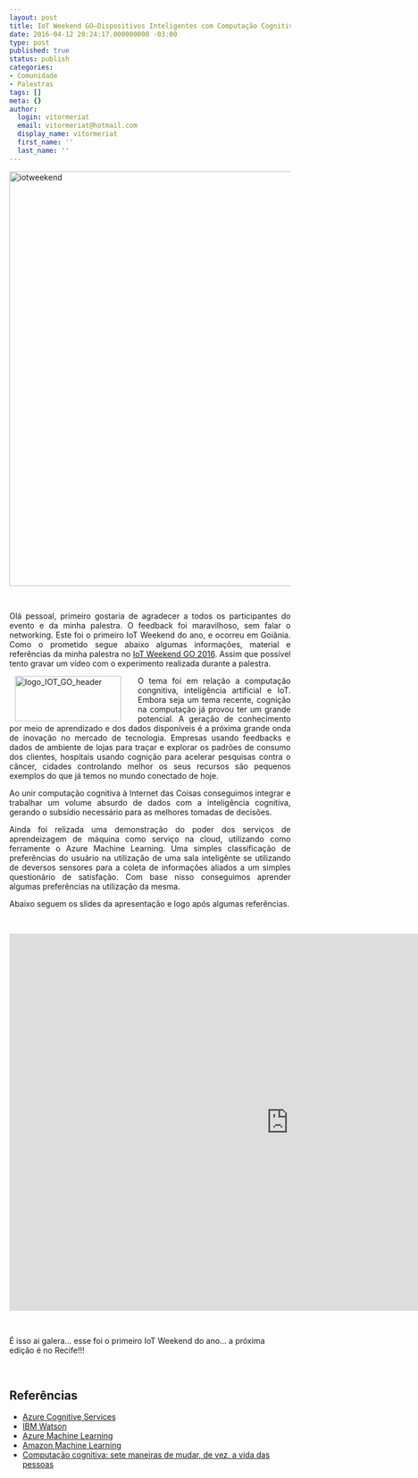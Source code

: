 ```yaml
---
layout: post
title: IoT Weekend GO–Dispositivos Inteligentes com Computação Cognitiva e IA
date: 2016-04-12 20:24:17.000000000 -03:00
type: post
published: true
status: publish
categories:
- Comunidade
- Palestras
tags: []
meta: {}
author:
  login: vitormeriat
  email: vitormeriat@hotmail.com
  display_name: vitormeriat
  first_name: ''
  last_name: ''
---
```

<p><a href="http://meriat-blog.azurewebsites.net/wp-content/uploads/2016/04/iotweekend.jpg"><img title="iotweekend" style="border-top: 0px; border-right: 0px; background-image: none; border-bottom: 0px; float: none; padding-top: 0px; padding-left: 0px; margin-left: auto; border-left: 0px; display: block; padding-right: 0px; margin-right: auto" border="0" alt="iotweekend" src="{{ site.baseurl }}/assets/iotweekend_thumb.jpg" width="990" height="742" /></a>
<p align="justify">&nbsp;</p>
<p align="justify">Olá pessoal, primeiro gostaria de agradecer a todos os participantes do evento e da minha palestra. O feedback foi maravilhoso, sem falar o networking. Este foi o primeiro IoT Weekend do ano, e ocorreu em Goiânia. Como o prometido segue abaixo algumas informações, material e referências da minha palestra no <a href="http://www.iotweekend.com.br/2016/Goiania/index.html" target="_blank">IoT Weekend GO 2016</a>. Assim que possível tento gravar um vídeo com o experimento realizada durante a palestra.</p>
<p align="justify"><a href="http://meriat-blog.azurewebsites.net/wp-content/uploads/2016/04/logo_IOT_GO_header.png"><img title="logo_IOT_GO_header" style="border-top: 0px; border-right: 0px; background-image: none; border-bottom: 0px; float: left; padding-top: 0px; padding-left: 0px; border-left: 0px; margin: 0px 30px 0px 10px; display: inline; padding-right: 0px" border="0" alt="logo_IOT_GO_header" src="{{ site.baseurl }}/assets/logo_IOT_GO_header_thumb.png" width="190" align="left" height="81" /></a>O tema foi em relação a computação congnitiva, inteligência artificial e IoT. Embora seja um tema recente, cognição na computação já provou ter um grande potencial. A geração de conhecimento por meio de aprendizado e dos dados disponíveis é a próxima grande onda de inovação no mercado de tecnologia. Empresas usando feedbacks e dados de ambiente de lojas para traçar e explorar os padrões de consumo dos clientes, hospitais usando cognição para acelerar pesquisas contra o câncer, cidades controlando melhor os seus recursos são pequenos exemplos do que já temos no mundo conectado de hoje. </p>
<p><!--more-->
<p align="justify">Ao unir computação cognitiva à Internet das Coisas conseguimos integrar e trabalhar um volume absurdo de dados com a inteligência cognitiva, gerando o subsídio necessário para as melhores tomadas de decisões.
<p align="justify">Ainda foi relizada uma demonstração do poder dos serviços de aprendeizagem de máquina como serviço na cloud, utilizando como ferramente o Azure Machine Learning. Uma simples classificação de preferências do usuário na utilização de uma sala inteligênte se utilizando de deversos sensores para a coleta de informações aliados a um simples questionário de satisfação. Com base nisso conseguimos aprender algumas preferências na utilização da mesma.
<p align="justify">Abaixo seguem os slides da apresentação e logo após algumas referências.
<p align="justify">&nbsp;
<p><iframe style="height: 675px; width: 1000px" marginheight="0" src="https://www.slideshare.net/slideshow/embed_code/key/6aR1nnfD1bZfI1" frameborder="0" width="998" marginwidth="0" scrolling="no"> </iframe></p>
<p>&nbsp;</p>
<p>É isso ai galera… esse foi o primeiro IoT Weekend do ano… a próxima edição é no Recife!!!</p>
<p>&nbsp;</p>
<h2>Referências</h2>
<ul>
<li><a href="https://azure.microsoft.com/en-us/services/cognitive-services/" target="_blank">Azure Cognitive Services</a></li>
<li><a href="http://www.ibm.com/smarterplanet/us/en/ibmwatson/" target="_blank">IBM Watson</a></li>
<li><a href="https://azure.microsoft.com/en-us/services/machine-learning/" target="_blank">Azure Machine Learning</a></li>
<li><a href="https://aws.amazon.com/pt/machine-learning/" target="_blank">Amazon Machine Learning</a></li>
<li><a href="http://epoca.globo.com/vida/noticia/2015/06/sete-maneiras-de-computacao-cognitiva-mudar-vida-das-pessoas.html" target="_blank">Computação cognitiva: sete maneiras de mudar, de vez, a vida das pessoas</a></li>
</ul></p></p>
